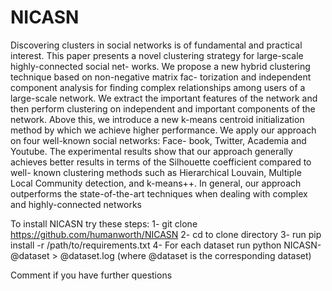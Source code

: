 # NICASN
Discovering clusters in social networks is of fundamental and practical interest. This paper presents a novel clustering strategy for large-scale highly-connected social net- works. We propose a new hybrid clustering technique based on non-negative matrix fac- torization and independent component analysis for finding complex relationships among users of a large-scale network. We extract the important features of the network and then perform clustering on independent and important components of the network. Above this, we introduce a new k-means centroid initialization method by which we achieve higher performance. We apply our approach on four well-known social networks: Face- book, Twitter, Academia and Youtube. The experimental results show that our approach generally achieves better results in terms of the Silhouette coefficient compared to well- known clustering methods such as Hierarchical Louvain, Multiple Local Community detection, and k-means++. In general, our approach outperforms the state-of-the-art techniques when dealing with complex and highly-connected networks

To install NICASN try these steps:
1- git clone https://github.com/humanworth/NICASN
2- cd to clone directory
3- run pip install -r /path/to/requirements.txt
4- For each dataset run python NICASN-@dataset > @dataset.log (where @dataset is the corresponding dataset)

Comment if you have further questions
